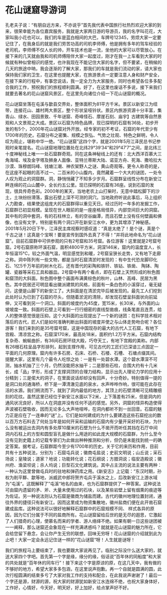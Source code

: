 # 花山谜窟导游词  
孔老夫子说：“有朋自远方来，不亦说乎”首先我代表中国旅行社热烈欢迎大家的到来，很荣幸能为各位嘉宾服务，我就是大家两日游的导游员，我的名字叫花花，大家叫我小花也可以，我们的车是蓝白相间的大巴，车牌号12345，劳烦大家一定要记住了，在我身后的就是我们劳苦功高的司机李师傅，他是拥有多年的驾车经验的老司机，李师傅不仅人长的帅，开车技术也是一流，坐他的大家可以尽管放心。在接下来的几天就由我和司机师傅陪伴大家一起度过，刚才在我一上车看到大家的时候就有种似曾相识的感觉，也许我现在不能记住大家的名字，但不要紧，在稍候的几天的旅途中呐，我会逐渐的了解大家，那我们的车就是我们流动的家，请大家也保持我们家的卫生，在这里也提醒大家，在旅游景点一定要注意人身和财产安全，在接下来的行程中，有事您说话，我一定全力为大家服务，同时也希望各位多多配合我的工作，预祝我们的旅程顺利圆满。好了，在这里也废话不多说，接下来我们就要去著名的花山谜窟风景区，在这里先向诸位介绍一下花山谜窟的概况。  

花山谜窟坐落在屯溪与歙县交界处，整体面积为81平方千米。景区以新安江为纽带，连接花山、雄村两大景区，整个形状呈哑铃状。景区内旅游资源十分丰富，集青山、绿水、田园景致、千年谜窟、奇峰怪石、摩崖石刻、庙宇】古建筑等自然景观和人文景观之大成。景区以石窟为特色品牌，现已探明的石窟有36处，初步开发的有5个，2000年花山谜窟对外开放。经专家的初不考证，石窟的年代至少有1700年的历史。石窟分布之密集、规模之恢弘、气势之壮观、特色之鲜明，令人叹为观止，堪称中华一绝。“花山谜窟”这四个字，就是2001年5月江泽民总书记参观时亲笔提名。花山谜窟地理位置处在北纬29°39′34“和29°47′7”之间，是北纬三十度神秘线上唯一一处石窟群奇观。同在这条神秘线上的还有：北大西洋百慕大三角海域、埃及金字塔及狮身人面像、亚特兰蒂斯大陆、诺亚方舟、死海、撒哈拉大沙漠、珠穆朗玛峰、钱塘江潮、神农架野人之谜、黄山奇观等。更令人称奇的是，在这座不起眼的高不过一、二百米的小山腹内，竟然藏着一个大大的谜团，一处令人叹为观止的洞窟群。洞，静悄悄藏了不知多少岁月。石窟群呈线性分布在新安江畔连绵的花山山麓中，全长约五公里。现已探明的石窟有36座。说到石窟的发现，很具传奇色彩。2000年的某天，当地老农上山打柴时，无意中踏松脚下的沙土，土块纷纷滑落，露出石壁上深不可测的洞穴。当地政府听说此事后，马上组织人力勘查，结果使这组庞大的石窟群得以重见天日。经过历时一年多的发掘工作，石窟群已初显规模。呈现在世人眼前的是一座座格局怪异，内部空间巨大的洞窟。其中有的洞中套洞，有的石柱林立，有的空谷幽潭，而且石壁上没有任何壁画和佛像，也没有文字，特别是有两个洞口开在新安江水中，更为其增添了神秘感。2001年5月20日下午，江泽民主席视察时感叹道：“真是太绝了！是个谜，真是个千古之谜！这真是个宝啊！要是宣传到国外去真了不得！”并将此地命名为“花山谜窟”。目前石窟群中可供参观的只有2号窟和35号窟。各位游客！这里就是2号窟号窟。2号石窟原称环溪石窟，面积4800平方米，洞深146米，窟内的温度宜人，长年恒温15°C，较之外面气温，明显感觉到和暖，2号窟呈狭长走势，又有地下走廊之称。洞中陈列有一些文物，都是当时石窟清淤时发现的：有中生代恐龙脚印化石、1亿5千万年前的树木化石，还有晋代的彩陶和铁钎、铁钻、铁凿、 陶钵、陶罐、瓷器等采石工具和器皿。2号窟中有两个看点，即在石壁上天然形成的秋色图和窟顶的大斜面。秋色图中整个画面布满黄棕色的秋叶，山林、高峰、民居为黑色。其中民居还可明显看出徽派建筑的风格，前面有一条白色的小溪穿过，毫无疑问，这便是山脚下的新安江了。大斜面是在清淤完毕后被发现的。最先工人们挖到此处时认为已到了石窟的尽头，但随着淤泥的清除，却发现石壁呈斜面状向前延伸，又可看到另一个洞口。斜面的坡度约为45度，宽15米，长30米，与外面的山坡坡度一致。斜面的石壁上可看到一行行细密的直线型凿痕，线条笔直且连贯，给人的整体感觉很是压抑。这个大斜面的出现提出了一个新的谜团：在科学技术相对落后的古代，匠人们是如何准确判断出斜面的坡度并使之与山体走势吻合呢？各位游客！我们来到的是35号窟号窟，这是中国现存的最大的古代人工石窟，有地下宫殿、清凉宫之称。石窟深170米，最高处18米，面积约1.2万平方米。石窟内结构复杂奇、蜿蜒曲折，有36间石房环绕大殿，巧夺天工，有地下宫殿的美称。内部有26根石柱呈品字形排列，起到支撑作用，可见古代的工匠们已深谙三点固定一平面的几何原理。窟内有许多石房、石床、石桥、石楼、石槽、 石塘点缀其间。提醒大家，这里有几个最令人吃惊之处：一是有一处碧水潭。这个碧水潭深不可测，抽水机抽了三个月，仍然没能把水抽干；二是那些石柱，合围大约有十几米长，成「品」字形，形成了支撑洞顶的合理力结构，显示出先人理论力学的应用十分精到；三是偌大的洞子，在里面说话却却没有回声，十分奇妙。特别值得一提的是洞口处的通海桥，桥下是一潭清澈见底的泉水，水声哗哗作响，很可能在此存在活的水源。我们朔流而下，就到了洞内最低的地方，其顶上的石壁清晰可见精雕细刻的花纹。虽然这里已经位于新安江水面以下2米，上下落差有25米，但是洞内的通风状况良好，所以人在洞底并没有任何不适的感觉。另外，洞窟的怪异构造使得声波被石壁吸收，因而无论多么大声地喧哗，在洞内都听不到一丝回音。石窟的魅力正是应在了一连串的“谜”上。它们是如何建成的为什么要建造这些石窟挖出的数以百万方石料去了何处当年是如何开采和运输的石窟内有少量开采好的石块，为什么没有被运出去洞内有多处厚10厘米的石壁为什么不凿开而听任其挡在石厅中间洞内石柱上的方型和圆型盲孔是做什么用途的如此庞大规模的石窟群，为什么至今没有见到史籍上的记载专家们为此做出种种推测和分析，但仍是未能找到统一的确定答案。据考证，石窟群距今至少有1700年的历史。关于它的来历和作用，目前共有十五种说法，分别为：石窟屯兵说；徽商屯盐说；史前文明说；山丘说；采石场说；皇陵说；道家？地说；功能转化说；花石纲说；方腊洞说；临安造殿说；徽州府、渔梁坝说；杀人坞说；巨型石文化建筑说。其中占主流的说法主要有两种：一种认为这里曾做屯兵时的驻地和弹药库之用。《新安志》上记载：“东汉时期，孙权为削平黟、歙等地，派威武中郎将贺齐屯兵于溪水之上，后改新安江上游水域为”屯溪“。这既解释了”屯溪“地名的由来，也为石窟群提供了一种答案。这种说法可由窟内遗留的矛、斧、大量未使用过的石块，以及某些岩壁上留有烟熏的痕迹等为佐证。另一种说法则认为石窟是徽商为储盐而建。古代的徽州地理位置封闭，通往外界的捷径只有新安江。因而这里成为物资集散地，徽州盐商们便在此开凿石窟建成盐库。这种说法可以很好地解释石窟群中的石窟规模不同、 样式各异的原因，因为它们分属于不同的盐商所有。花山谜窟留给后世的是无尽的遐思，它激起了人们猎奇的心理，使慕名而来的学者、游人络绎不绝。如果有朝一日这些谜团被一一阐释，那么谜窟还会象现在一样充满诱惑吗？就就是花山谜窟的魅力所在，它会给您留下悬念，会让你产生无穷的联想，回味无穷呀！花山谜窟的介绍就到此为止吧！大家一定会永远记住谜一样的”花山谜窟“呀！人生就是谜呀！  

我们的旅程马上要结束了，我也要跟大家说再见了。临别之际没什么送大家的，就送大家四个字吧。首先第一个字是缘，缘分的缘，俗话说“百年休的同船度”和大家的共处就是“百年休的同车行”！接下来这个字是原谅的原，在这几天中，我有做的不够好的地方，希望大家多多包涵，在这里说声抱歉。再一个自就是圆满的圆，此次行程圆满的结束多亏了大家对我工作的支持和配合，在此我说声谢谢了！最后一个字还是源，财源的源，祝大家的财源犹如新安江水连绵不绝，也祝大家身体好，工作好，心情好，今天好，明天好，好上加好，给点掌声好不好。  
<!-- Last processed: 2025-07-22 03:44:23 -->
